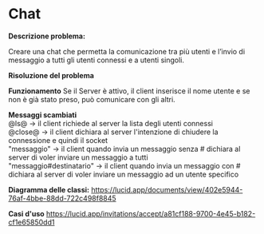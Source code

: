 # Chat

**Descrizione problema:**

Creare una chat che permetta la comunicazione tra più utenti e l’invio di messaggio a tutti gli utenti connessi e a utenti singoli.

**Risoluzione del problema**


**Funzionamento**
Se il Server è attivo, il client inserisce il nome utente e se non è già stato preso, può comunicare con gli altri.

**Messaggi scambiati**<br/>
@ls@ -> il client richiede al server la lista degli utenti connessi <br/>
@close@ -> il client dichiara al server l'intenzione di chiudere la connessione e quindi il socket <br/>
"messaggio" -> il client quando invia un messaggio senza # dichiara al server di voler inviare un messaggio a tutti <br/>
"messaggio#destinatario" -> il client quando invia un messaggio con # dichiara al server di voler inviare un messaggio ad un utente specifico<br/>

**Diagramma delle classi:**
https://lucid.app/documents/view/402e5944-76af-4bbe-88dd-722c498f8845

**Casi d'uso**
https://lucid.app/invitations/accept/a81cf188-9700-4e45-b182-cf1e65850dd1
